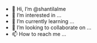 - 👋 Hi, I’m @shantilalme
- 👀 I’m interested in ...
- 🌱 I’m currently learning ...
- 💞️ I’m looking to collaborate on ...
- 📫 How to reach me ...

<!---
shantilalme/shantilalme is a ✨ special ✨ repository because its `README.md` (this file) appears on your GitHub profile.
You can click the Preview link to take a look at your changes.
--->
